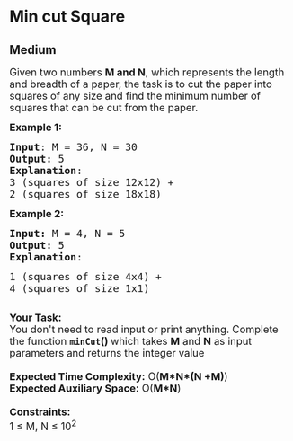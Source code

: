 # Min cut Square
## Medium
<div class="problems_problem_content__Xm_eO"><p><span style="font-size:18px">Given two numbers <strong>M and N</strong>, which represents the length and breadth of a paper, the task is to cut the paper into squares of any size and find the minimum number of squares that can be cut from the paper.</span></p>

<p><span style="font-size:18px"><strong>Example 1:</strong></span></p>

<pre><span style="font-size:18px"><strong>Input</strong>: M = 36, N = 30
<strong>Output:</strong> 5
<strong>Explanation</strong>: </span>
<span style="font-size:18px">3 (squares of size 12x12) + 
2 (squares of size 18x18)</span></pre>

<p><span style="font-size:18px"><strong>Example 2:</strong></span></p>

<pre><span style="font-size:18px"><strong>Input: </strong>M = 4, N = 5
<strong>Output: </strong>5
<strong>Explanation</strong>: 
</span></pre>

<pre><span style="font-size:18px">1 (squares of size 4x4) + 
4 (squares of size 1x1)</span></pre>

<p><br>
<span style="font-size:18px"><strong>Your Task:&nbsp;&nbsp;</strong><br>
You don't need to read input or print anything. Complete the function <strong><code>minCut</code>()&nbsp;</strong>which takes <strong>M</strong> and <strong>N</strong> as input parameters and returns the integer value<br>
<br>
<strong>Expected Time Complexity:</strong>&nbsp;O(<strong>M*N*(N +M)</strong>)</span><br>
<span style="font-size:18px"><strong>Expected Auxiliary Space:</strong> O(<strong>M*N</strong>)<br>
<br>
<strong>Constraints:</strong><br>
1 ≤ M, N ≤ 10<sup>2</sup></span></p>
</div>